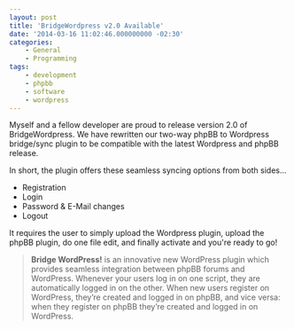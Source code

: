 ```yaml
---
layout: post
title: 'BridgeWordpress v2.0 Available'
date: '2014-03-16 11:02:46.000000000 -02:30'
categories:
    - General
    - Programming
tags:
    - development
    - phpbb
    - software
    - wordpress
---
```

Myself and a fellow developer are proud to release version 2.0 of BridgeWordpress. We have rewritten our two-way phpBB to Wordpress bridge/sync plugin to be compatible with the latest Wordpress and phpBB release.

In short, the plugin offers these seamless syncing options from both sides...

- Registration
- Login
- Password & E-Mail changes
- Logout

It requires the user to simply upload the Wordpress plugin, upload the phpBB plugin, do one file edit, and finally activate and you're ready to go!

> __Bridge WordPress!__ is an innovative new WordPress plugin which provides seamless integration between phpBB forums and WordPress. Whenever your users log in on one script, they are automatically logged in on the other. When new users register on WordPress, they’re created and logged in on phpBB, and vice versa: when they register on phpBB they’re created and logged in on WordPress.